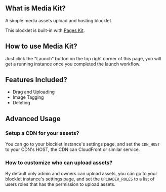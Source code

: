 ## What is Media Kit?

A simple media assets upload and hosting blocklet.

This blocklet is built-in with [Pages Kit](https://store.blocklet.dev/blocklets/z8iZiDFg3vkkrPwsiba1TLXy3H9XHzFERsP8o).

## How to use Media Kit?

Just click the "Launch" button on the top right corner of this page, you will get a running instance once you completed the launch workflow.

## Features Included?

- Drag and Uploading
- Image Tagging
- Deleting

## Advanced Usage

### Setup a CDN for your assets?

You can go to your blocklet instance's settings page, and set the `CDN_HOST` to your CDN's HOST, the CDN can CloudFront or similar service.

### How to customize who can upload assets?

By default only admin and owners can upload assets, you can go to your blocklet instance's settings page, and set the `UPLOADER_ROLES` to a list of users roles that has the permission to upload assets.

